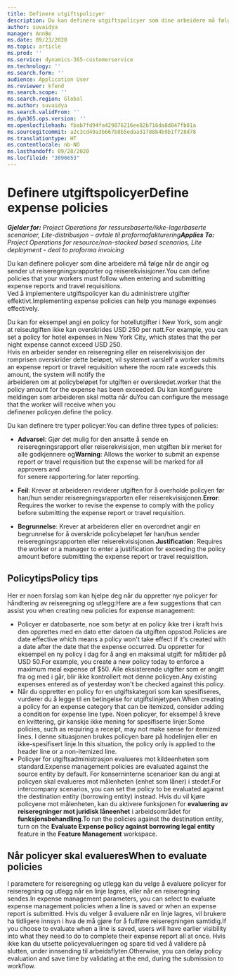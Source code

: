 ```yaml
---
title: Definere utgiftspolicyer
description: Du kan definere utgiftspolicyer som dine arbeidere må følge når de angir og sender ut reiseregningsrapporter og reiserekvisisjoner.
author: suvaidya
manager: AnnBe
ms.date: 09/23/2020
ms.topic: article
ms.prod: ''
ms.service: dynamics-365-customerservice
ms.technology: ''
ms.search.form: ''
audience: Application User
ms.reviewer: kfend
ms.search.scope: ''
ms.search.region: Global
ms.author: suvaidya
ms.search.validFrom: ''
ms.dyn365.ops.version: ''
ms.openlocfilehash: fbab7fd94fa429876216ee82b716da8d847fb01a
ms.sourcegitcommit: a2c3cd49a3b667b8b5edaa31788b4b9b1f728d78
ms.translationtype: HT
ms.contentlocale: nb-NO
ms.lasthandoff: 09/28/2020
ms.locfileid: "3896653"
---
```

# <a name="define-expense-policies"></a><span data-ttu-id="d74b7-103">Definere utgiftspolicyer</span><span class="sxs-lookup"><span data-stu-id="d74b7-103">Define expense policies</span></span>

<span data-ttu-id="d74b7-104">_**Gjelder for:** Project Operations for ressursbaserte/ikke-lagerbaserte scenarioer, Lite-distribusjon – avtale til proformafakturering_</span><span class="sxs-lookup"><span data-stu-id="d74b7-104">_**Applies To:** Project Operations for resource/non-stocked based scenarios, Lite deployment - deal to proforma invoicing_</span></span>

<span data-ttu-id="d74b7-105">Du kan definere policyer som dine arbeidere må følge når de angir og sender ut reiseregningsrapporter og reiserekvisisjoner.</span><span class="sxs-lookup"><span data-stu-id="d74b7-105">You can define policies that your workers must follow when entering and submitting expense reports and travel requisitions.</span></span>         
<span data-ttu-id="d74b7-106">Ved å implementere utgiftspolicyer kan du administrere utgifter effektivt.</span><span class="sxs-lookup"><span data-stu-id="d74b7-106">Implementing expense policies can help you manage expenses effectively.</span></span>         

<span data-ttu-id="d74b7-107">Du kan for eksempel angi en policy for hotellutgifter i New York, som angir at reiseutgiften ikke kan overskrides USD 250 per natt.</span><span class="sxs-lookup"><span data-stu-id="d74b7-107">For example, you can set a policy for hotel expenses in New York City, which states that the per night expense cannot exceed USD 250.</span></span>       
<span data-ttu-id="d74b7-108">Hvis en arbeider sender en reiseregning eller en reiserekvisisjon der romprisen overskrider dette beløpet, vil systemet varsle</span><span class="sxs-lookup"><span data-stu-id="d74b7-108">If a worker submits an expense report or travel requisition where the room rate exceeds this amount, the system will notify the</span></span>         
<span data-ttu-id="d74b7-109">arbeideren om at policybeløpet for utgiften er overskredet.</span><span class="sxs-lookup"><span data-stu-id="d74b7-109">worker that the policy amount for the expense has been exceeded.</span></span> <span data-ttu-id="d74b7-110">Du kan konfigurere meldingen som arbeideren skal motta når du</span><span class="sxs-lookup"><span data-stu-id="d74b7-110">You can configure the message that the worker will receive when you</span></span>        
<span data-ttu-id="d74b7-111">definener policyen.</span><span class="sxs-lookup"><span data-stu-id="d74b7-111">define the policy.</span></span>      
        
<span data-ttu-id="d74b7-112">Du kan definere tre typer policyer:</span><span class="sxs-lookup"><span data-stu-id="d74b7-112">You can define three types of policies:</span></span>         
        
- <span data-ttu-id="d74b7-113">**Advarsel**: Gjør det mulig for den ansatte å sende en reiseregningsrapport eller reiserekvisisjon, men utgiften blir merket for alle godkjennere og</span><span class="sxs-lookup"><span data-stu-id="d74b7-113">**Warning**: Allows the worker to submit an expense report or travel requisition but the expense will be marked for all approvers and</span></span>         
  <span data-ttu-id="d74b7-114">for senere rapportering.</span><span class="sxs-lookup"><span data-stu-id="d74b7-114">for later reporting.</span></span>        

- <span data-ttu-id="d74b7-115">**Feil**: Krever at arbeideren reviderer utgiften for å overholde policyen før han/hun sender reiseregningsrapporten eller reiserekvisisjonen.</span><span class="sxs-lookup"><span data-stu-id="d74b7-115">**Error**: Requires the worker to revise the expense to comply with the policy before submitting the expense report or travel requisition.</span></span>        
 
 - <span data-ttu-id="d74b7-116">**Begrunnelse**: Krever at arbeideren eller en overordnet angir en begrunnelse for å overskride policybeløpet før han/hun sender reiseregningsrapporten eller reiserekvisisjonen.</span><span class="sxs-lookup"><span data-stu-id="d74b7-116">**Justification**: Requires the worker or a manager to enter a justification for exceeding the policy amount before submitting the expense report or travel requisition.</span></span>        

## <a name="policy-tips"></a><span data-ttu-id="d74b7-117">Policytips</span><span class="sxs-lookup"><span data-stu-id="d74b7-117">Policy tips</span></span>
<span data-ttu-id="d74b7-118">Her er noen forslag som kan hjelpe deg når du oppretter nye policyer for håndtering av reiseregning og utlegg:</span><span class="sxs-lookup"><span data-stu-id="d74b7-118">Here are a few suggestions that can assist you when creating new policies for expense management:</span></span> 

- <span data-ttu-id="d74b7-119">Policyer er datobaserte, noe som betyr at en policy ikke trer i kraft hvis den opprettes med en dato etter datoen da utgiften oppstod.</span><span class="sxs-lookup"><span data-stu-id="d74b7-119">Policies are date effective which means a policy won't take effect if it's created with a date after the date that the expense occurred.</span></span> <span data-ttu-id="d74b7-120">Du oppretter for eksempel en ny policy i dag for å angi en maksimal utgift for måltider på USD 50.</span><span class="sxs-lookup"><span data-stu-id="d74b7-120">For example, you create a new policy today to enforce a maximum meal expense of $50.</span></span> <span data-ttu-id="d74b7-121">Alle eksisterende utgifter som er angitt fra og med i går, blir ikke kontrollert mot denne policyen.</span><span class="sxs-lookup"><span data-stu-id="d74b7-121">Any existing expenses entered as of yesterday won't be checked against this policy.</span></span>
- <span data-ttu-id="d74b7-122">Når du oppretter en policy for en utgiftskategori som kan spesifiseres, vurderer du å legge til en betingelse for utgiftslinjetypen.</span><span class="sxs-lookup"><span data-stu-id="d74b7-122">When creating a policy for an expense category that can be itemized, consider adding a condition for expense line type.</span></span> <span data-ttu-id="d74b7-123">Noen policyer, for eksempel å kreve en kvittering, gir kanskje ikke mening for spesifiserte linjer.</span><span class="sxs-lookup"><span data-stu-id="d74b7-123">Some policies, such as requiring a receipt, may not make sense for itemized lines.</span></span> <span data-ttu-id="d74b7-124">I denne situasjonen brukes policyen bare på hodelinjen eller en ikke-spesifisert linje.</span><span class="sxs-lookup"><span data-stu-id="d74b7-124">In this situation, the policy only is applied to the header line or a non-itemized line.</span></span> 
- <span data-ttu-id="d74b7-125">Policyer for utgiftsadministrasjon evalueres mot kildeenheten som standard.</span><span class="sxs-lookup"><span data-stu-id="d74b7-125">Expense management policies are evaluated against the source entity by default.</span></span> <span data-ttu-id="d74b7-126">For konserninterne scenarioer kan du angi at policyen skal evalueres mot målenheten (enhet som låner) i stedet.</span><span class="sxs-lookup"><span data-stu-id="d74b7-126">For intercompany scenarios, you can set the policy to be evaluated against the destination entity (borrowing entity) instead.</span></span> <span data-ttu-id="d74b7-127">Hvis du vil kjøre policyene mot målenheten, kan du aktivere funksjonen for **evaluering av reiseregninger mot juridisk låneenhet** i arbeidsområdet for **funksjonsbehandling**.</span><span class="sxs-lookup"><span data-stu-id="d74b7-127">To run the policies against the destination entity, turn on the **Evaluate Expense policy against borrowing legal entity** feature in the **Feature Management** workspace.</span></span>

## <a name="when-to-evaluate-policies"></a><span data-ttu-id="d74b7-128">Når policyer skal evalueres</span><span class="sxs-lookup"><span data-stu-id="d74b7-128">When to evaluate policies</span></span>

<span data-ttu-id="d74b7-129">I parametere for reiseregning og utlegg kan du velge å evaluere policyer for reiseregning og utlegg når en linje lagres, eller når en reiseregning sendes.</span><span class="sxs-lookup"><span data-stu-id="d74b7-129">In expense management parameters, you can select to evaluate expense management policies when a line is saved or when an expense report is submitted.</span></span> <span data-ttu-id="d74b7-130">Hvis du velger å evaluere når en linje lagres, vil brukere ha tidligere innsyn i hva de må gjøre for å fullføre reiseregningen samtidig.</span><span class="sxs-lookup"><span data-stu-id="d74b7-130">If you choose to evaluate when a line is saved, users will have earlier visibility into what they need to do to complete their expense report all at once.</span></span> <span data-ttu-id="d74b7-131">Hvis ikke kan du utsette policyevalueringen og spare tid ved å validere på slutten, under innsending til arbeidsflyten.</span><span class="sxs-lookup"><span data-stu-id="d74b7-131">Otherwise, you can delay policy evaluation and save time by validating at the end, during the submission to workflow.</span></span>
